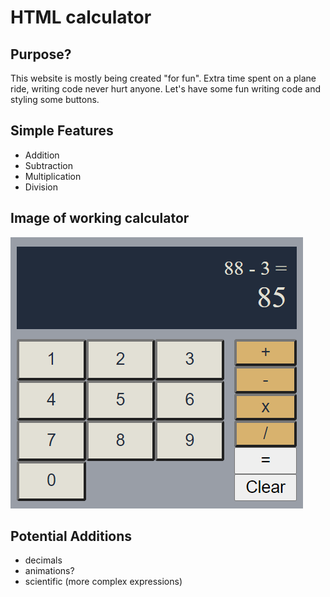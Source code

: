 # HTML calculator

## Purpose?

This website is mostly being created "for fun". Extra time spent on a plane ride, writing code never hurt anyone. Let's have some fun writing code and styling some buttons.

## Simple Features

- Addition
- Subtraction
- Multiplication
- Division

## Image of working calculator

![Calculator showing a simple calculation](images/simple-calculator.png)

## Potential Additions

- decimals
- animations?
- scientific (more complex expressions)
